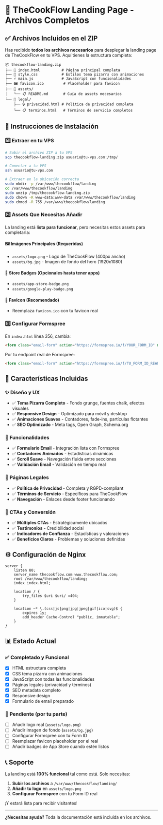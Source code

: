 # 📁 TheCookFlow Landing Page - Archivos Completos

## ✅ Archivos Incluidos en el ZIP

Has recibido **todos los archivos necesarios** para desplegar la landing page de TheCookFlow en tu VPS. Aquí tienes la estructura completa:

```
📦 thecookflow-landing.zip
├── 📄 index.html          # Página principal completa
├── 🎨 style.css           # Estilos tema pizarra con animaciones
├── ⚡ main.js             # JavaScript con funcionalidades
├── 🖼️ favicon.ico         # Placeholder para favicon
├── 📁 assets/
│   └── 📋 README.md       # Guía de assets necesarios
└── 📁 legal/
    ├── 🔒 privacidad.html # Política de privacidad completa
    └── 📋 terminos.html   # Términos de servicio completos
```

## 🚀 Instrucciones de Instalación

### 1️⃣ Extraer en tu VPS
```bash
# Subir el archivo ZIP a tu VPS
scp thecookflow-landing.zip usuario@tu-vps.com:/tmp/

# Conectar a tu VPS
ssh usuario@tu-vps.com

# Extraer en la ubicación correcta
sudo mkdir -p /var/www/thecookflow/landing
cd /var/www/thecookflow/landing
sudo unzip /tmp/thecookflow-landing.zip
sudo chown -R www-data:www-data /var/www/thecookflow/landing
sudo chmod -R 755 /var/www/thecookflow/landing
```

### 2️⃣ Assets Que Necesitas Añadir

La landing está **lista para funcionar**, pero necesitas estos assets para completarla:

#### 🖼️ **Imágenes Principales** (Requeridas)
- `assets/logo.png` - Logo de TheCookFlow (400px ancho)
- `assets/bg.jpg` - Imagen de fondo del hero (1920x1080)

#### 📱 **Store Badges** (Opcionales hasta tener apps)
- `assets/app-store-badge.png`
- `assets/google-play-badge.png`

#### 🎯 **Favicon** (Recomendado)
- Reemplaza `favicon.ico` con tu favicon real

### 3️⃣ Configurar Formspree

En `index.html` línea 356, cambia:
```html
<form class="email-form" action="https://formspree.io/f/YOUR_FORM_ID" method="POST">
```

Por tu endpoint real de Formspree:
```html
<form class="email-form" action="https://formspree.io/f/TU_FORM_ID_REAL" method="POST">
```

## 🎨 Características Incluidas

### ✨ **Diseño y UX**
- ✅ **Tema Pizarra Completo** - Fondo grunge, fuentes chalk, efectos visuales
- ✅ **Responsive Design** - Optimizado para móvil y desktop
- ✅ **Animaciones Suaves** - Contadores, fade-ins, partículas flotantes
- ✅ **SEO Optimizado** - Meta tags, Open Graph, Schema.org

### 🔧 **Funcionalidades**
- ✅ **Formulario Email** - Integración lista con Formspree
- ✅ **Contadores Animados** - Estadísticas dinámicas
- ✅ **Scroll Suave** - Navegación fluida entre secciones
- ✅ **Validación Email** - Validación en tiempo real

### 📖 **Páginas Legales**
- ✅ **Política de Privacidad** - Completa y RGPD-compliant
- ✅ **Términos de Servicio** - Específicos para TheCookFlow
- ✅ **Navegación** - Enlaces desde footer funcionando

### 🎯 **CTAs y Conversión**
- ✅ **Múltiples CTAs** - Estratégicamente ubicados
- ✅ **Testimonios** - Credibilidad social
- ✅ **Indicadores de Confianza** - Estadísticas y valoraciones
- ✅ **Beneficios Claros** - Problemas y soluciones definidas

## ⚙️ Configuración de Nginx

```nginx
server {
    listen 80;
    server_name thecookflow.com www.thecookflow.com;
    root /var/www/thecookflow/landing;
    index index.html;

    location / {
        try_files $uri $uri/ =404;
    }

    location ~* \.(css|js|png|jpg|jpeg|gif|ico|svg)$ {
        expires 1y;
        add_header Cache-Control "public, immutable";
    }
}
```

## 📊 Estado Actual

### ✅ **Completado y Funcional**
- [x] HTML estructura completa
- [x] CSS tema pizarra con animaciones
- [x] JavaScript con todas las funcionalidades
- [x] Páginas legales (privacidad y términos)
- [x] SEO metadata completo
- [x] Responsive design
- [x] Formulario de email preparado

### 🔄 **Pendiente (por tu parte)**
- [ ] Añadir logo real (`assets/logo.png`)
- [ ] Añadir imagen de fondo (`assets/bg.jpg`) 
- [ ] Configurar Formspree con tu Form ID
- [ ] Reemplazar favicon placeholder por el real
- [ ] Añadir badges de App Store cuando estén listos

## 📞 Soporte

La landing está **100% funcional** tal como está. Solo necesitas:

1. **Subir los archivos** a `/var/www/thecookflow/landing/`
2. **Añadir tu logo** en `assets/logo.png`
3. **Configurar Formspree** con tu Form ID real

¡Y estará lista para recibir visitantes!

---

**¿Necesitas ayuda?** Toda la documentación está incluida en los archivos.